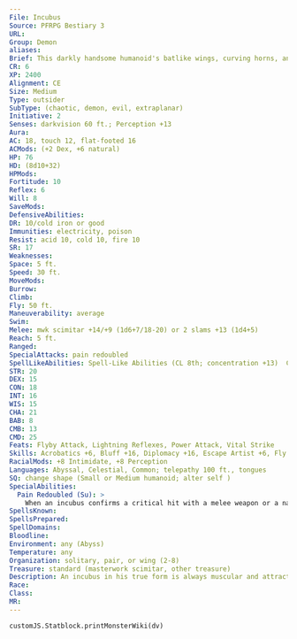 ```yaml
---
File: Incubus
Source: PFRPG Bestiary 3
URL: 
Group: Demon
aliases: 
Brief: This darkly handsome humanoid's batlike wings, curving horns, and bestial legs betray his demonic origin.
CR: 6
XP: 2400
Alignment: CE
Size: Medium
Type: outsider
SubType: (chaotic, demon, evil, extraplanar)
Initiative: 2
Senses: darkvision 60 ft.; Perception +13
Aura: 
AC: 18, touch 12, flat-footed 16
ACMods: (+2 Dex, +6 natural)
HP: 76
HD: (8d10+32)
HPMods: 
Fortitude: 10
Reflex: 6
Will: 8
SaveMods: 
DefensiveAbilities: 
DR: 10/cold iron or good
Immunities: electricity, poison
Resist: acid 10, cold 10, fire 10
SR: 17
Weaknesses: 
Space: 5 ft.
Speed: 30 ft.
MoveMods: 
Burrow: 
Climb: 
Fly: 50 ft.
Maneuverability: average
Swim: 
Melee: mwk scimitar +14/+9 (1d6+7/18-20) or 2 slams +13 (1d4+5)
Reach: 5 ft.
Ranged: 
SpecialAttacks: pain redoubled
SpellLikeAbilities: Spell-Like Abilities (CL 8th; concentration +13)  Constant-tongues   At Will-charm person (DC 16), detect thoughts (DC 17), greater teleport (self plus 50 lbs. of objects only), suggestion (DC 18)   1/day-crushing despair (DC 19), summon (level 3, 2 schirs 40%)
STR: 20
DEX: 15
CON: 18
INT: 16
WIS: 15
CHA: 21
BAB: 8
CMB: 13
CMD: 25
Feats: Flyby Attack, Lightning Reflexes, Power Attack, Vital Strike
Skills: Acrobatics +6, Bluff +16, Diplomacy +16, Escape Artist +6, Fly +13, Intimidate +24, Knowledge (planes) +14, Perception +21, Sense Motive +13, Spellcraft +11, Stealth +11
RacialMods: +8 Intimidate, +8 Perception
Languages: Abyssal, Celestial, Common; telepathy 100 ft., tongues
SQ: change shape (Small or Medium humanoid; alter self )
SpecialAbilities:
  Pain Redoubled (Su): >
    When an incubus confirms a critical hit with a melee weapon or a natural weapon, that attack deals an additional 2d6 points of nonlethal damage and the target must succeed at a DC 19 Fortitude save or be wracked by pain, becoming sickened for 1d6 rounds. Multiple uses of this ability extend the duration. The save DC is Charisma-based.
SpellsKnown: 
SpellsPrepared: 
SpellDomains: 
Bloodline: 
Environment: any (Abyss)
Temperature: any
Organization: solitary, pair, or wing (2-8)
Treasure: standard (masterwork scimitar, other treasure)
Description: An incubus in his true form is always muscular and attractive, with long hair and intense eyes. His skin can be of any color, but is always smooth and silky. When not using his wings for flight, an incubus can fold them to drape across  its shoulders like a cloak-many decorate both the inside and outside of their wings with tattoos, ink, or self-inflicted scars. Incubi stand between 6 and 6-1/2 feet tall and typically weigh 200 pounds.  When not in battle, incubi serve as counselors, torturers, and companions for greater demons. They are also often conjured for similar roles by mortal spellcasters, although care must be taken in dalliances with incubi, for they delight in causing pain to their companions.  Like succubi, incubi form from the chaotic evil souls of particularly lustful and rapacious mortals. Yet whereas succubi are subtle and methodical about using their charms to cause ruin, the typical incubus is forthright and forceful about his insatiable desires.
Race: 
Class: 
MR: 
---
```

```dataviewjs
customJS.Statblock.printMonsterWiki(dv)
```
